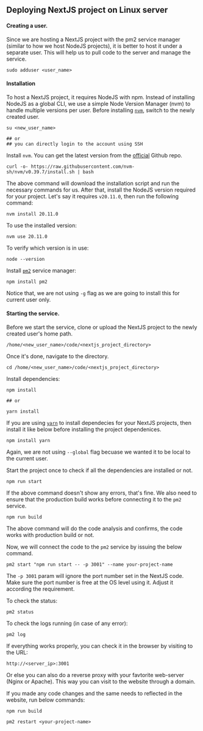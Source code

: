 ## Deploying NextJS project on Linux server

#### Creating a user.

Since we are hosting a NextJS project with the pm2 service manager (similar to how we host NodeJS projects), it is better to host it under a separate user. This will help us to pull code to the server and manage the service.

    sudo adduser <user_name>

#### Installation

To host a NextJS project, it requires NodeJS with npm. Instead of installing NodeJS as a global CLI, we use a simple Node Version Manager (nvm) to handle multiple versions per user. Before installing [`nvm`](https://github.com/nvm-sh/nvm), switch to the newly created user.

    su <new_user_name>

    ## or 
    ## you can directly login to the account using SSH

Install `nvm`. You can get the latest version from the [official](https://github.com/nvm-sh/nvm?tab=readme-ov-file#installing-and-updating) Github repo.

    curl -o- https://raw.githubusercontent.com/nvm-sh/nvm/v0.39.7/install.sh | bash

The above command will download the installation script and run the necessary commands for us. After that, install the NodeJS version required for your project. Let's say it requires `v20.11.0`, then run the following command:

    nvm install 20.11.0

To use the installed version:

    nvm use 20.11.0

To verify which version is in use:

    node --version

Install [`pm2`](https://pm2.keymetrics.io/) service manager:

    npm install pm2

Notice that, we are not using `-g` flag as we are going to install this for current user only. 

#### Starting the service.

Before we start the service, clone or upload the NextJS project to the newly created user's home path.

    /home/<new_user_name>/code/<nextjs_project_directory>

Once it's done, navigate to the directory.

    cd /home/<new_user_name>/code/<nextjs_project_directory>

Install dependencies:

    npm install 

    ## or

    yarn install

If you are using [`yarn`](https://yarnpkg.com/) to install dependecies for your NextJS projects, then install it like below before installing the project dependenices.

    npm install yarn

Again, we are not using `--global` flag becuase we wanted it to be local to the current user.

Start the project once to check if all the dependencies are installed or not.

    npm run start

If the above command doesn't show any errors, that's fine. We also need to ensure that the production build works before connecting it to the `pm2` service.

    npm run build

The above command will do the code analysis and confirms, the code works with production build or not.

Now, we will connect the code to the `pm2` service by issuing the below command.

    pm2 start "npm run start -- -p 3001" --name your-project-name

The `-p 3001` param will ignore the port number set in the NextJS code. Make sure the port number is free at the OS level using it. Adjust it according the requirement.

To check the status:

    pm2 status

To check the logs running (in case of any error):

    pm2 log

If everything works properly, you can check it in the browser by visiting to the URL:

    http://<server_ip>:3001

Or else you can also do a reverse proxy with your favtorite web-server (Nginx or Apache). This way you can visit to the website through a domain.

If you made any code changes and the same needs to reflected in the website, run below commands:

    npm run build

    pm2 restart <your-project-name>
